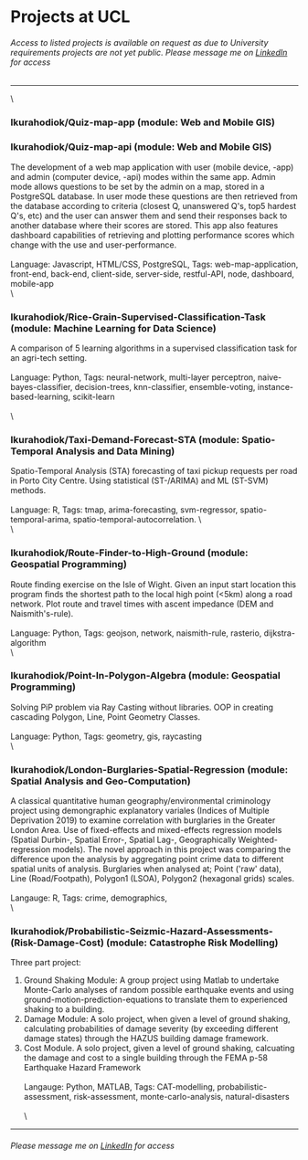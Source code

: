 # Projects at UCL
###### Access to listed projects is available on request as due to University requirements projects are not yet public. Please message me on [LinkedIn](https://www.linkedin.com/in/christopher-harry-koido-bunt-89063310a/) for access
_________________
\
### Ikurahodiok/Quiz-map-app (module: Web and Mobile GIS)
### Ikurahodiok/Quiz-map-api (module: Web and Mobile GIS)
The development of a web map application with user (mobile device, -app) and admin (computer device, -api) modes within the same app. Admin mode allows questions to be set by the admin on a map, stored in a PostgreSQL database. In user mode these questions are then retrieved from the database according to criteria (closest Q, unanswered Q's, top5 hardest Q's, etc) and the user can answer them and send their responses back to another database where their scores are stored. This app also features dashboard capabilities of retrieving and plotting performance scores which change with the use and user-performance.\
\
Language: Javascript, HTML/CSS, PostgreSQL, Tags: web-map-application, front-end, back-end, client-side, server-side, restful-API, node, dashboard, mobile-app
\
\
### Ikurahodiok/Rice-Grain-Supervised-Classification-Task (module: Machine Learning for Data Science)

A comparison of 5 learning algorithms in a supervised classification task for an agri-tech setting. \
\
Language: Python, Tags: neural-network, multi-layer perceptron, naive-bayes-classifier, decision-trees, knn-classifier, ensemble-voting, instance-based-learning, scikit-learn  
\
\ 
### Ikurahodiok/Taxi-Demand-Forecast-STA (module: Spatio-Temporal Analysis and Data Mining)
Spatio-Temporal Analysis (STA) forecasting of taxi pickup requests per road in Porto City Centre. Using statistical (ST-/ARIMA) and ML (ST-SVM) methods.\
\
Language: R, Tags: tmap, arima-forecasting, svm-regressor, spatio-temporal-arima, spatio-temporal-autocorrelation.
\  
\ 
### Ikurahodiok/Route-Finder-to-High-Ground (module: Geospatial Programming)
  
Route finding exercise on the Isle of Wight. Given an input start location this program finds the shortest path to the local high point (<5km) along a road network. Plot route and travel times with ascent impedance (DEM and Naismith's-rule).\
\
Language: Python, Tags: geojson, network, naismith-rule, rasterio, dijkstra-algorithm
\
\  
### Ikurahodiok/Point-In-Polygon-Algebra   (module: Geospatial Programming)
Solving PiP problem via Ray Casting without libraries. OOP in creating cascading Polygon, Line, Point Geometry Classes. \
\
Language: Python, Tags: geometry, gis, raycasting
\
\
### Ikurahodiok/London-Burglaries-Spatial-Regression   (module: Spatial Analysis and Geo-Computation)
A classical quantitative human geography/environmental criminology project using demongraphic explanatory variales (Indices of Multiple Deprivation 2019) to examine correlation with burglaries in the Greater London Area. Use of fixed-effects and mixed-effects regression models (Spatial Durbin-, Spatial Error-, Spatial Lag-, Geographically Weighted- regression models). The novel approach in this project was comparing the difference upon the analysis by aggregating point crime data to different spatial units of analysis. Burglaries when analysed at; Point ('raw' data), Line (Road/Footpath), Polygon1 (LSOA), Polygon2 (hexagonal grids) scales. \
\
Langauge: R, Tags: crime, demographics,
\
\
### Ikurahodiok/Probabilistic-Seizmic-Hazard-Assessments-(Risk-Damage-Cost)   (module: Catastrophe Risk Modelling)
Three part project:
1) Ground Shaking Module: A group project using Matlab to undertake Monte-Carlo analyses of random possible earthquake events and using ground-motion-prediction-equations to translate them to experienced shaking to a building.
2) Damage Module: A solo project, when given a level of ground shaking, calculating probabilities of damage severity (by exceeding different damage states) through the HAZUS building damage framework.
3) Cost Module. A solo project, given a level of ground shaking, calcuating the damage and cost to a single building through the FEMA p-58 Earthquake Hazard Framework\
\
Langauge: Python, MATLAB, Tags: CAT-modelling, probabilistic-assessment, risk-assessment, monte-carlo-analysis, natural-disasters
\
\
\
_________________
###### Please message me on [LinkedIn](https://www.linkedin.com/in/christopher-harry-koido-bunt-89063310a/) for access

